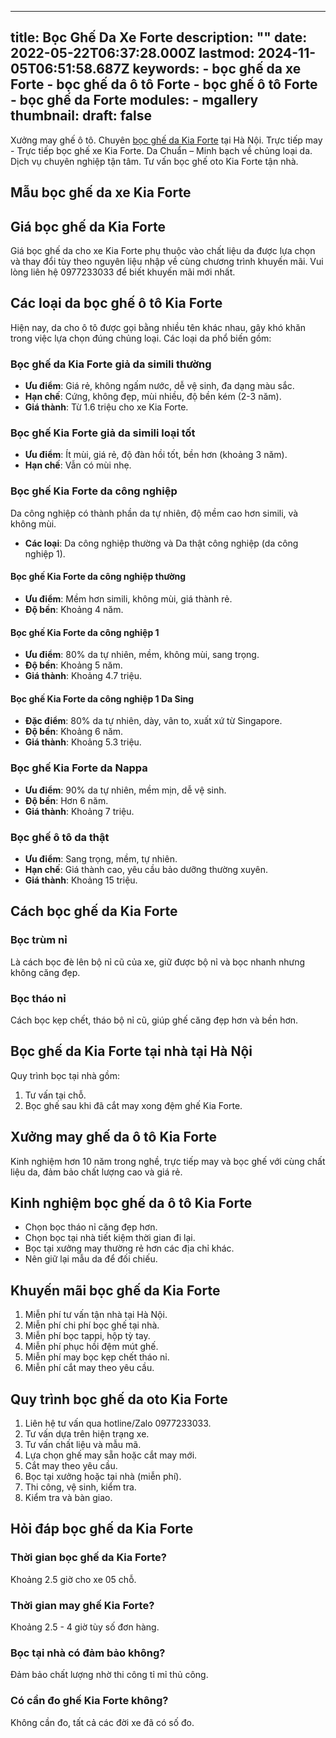  ---
title: Bọc Ghế Da Xe Forte
description: ""
date: 2022-05-22T06:37:28.000Z
lastmod: 2024-11-05T06:51:58.687Z
keywords:
    - bọc ghế da xe Forte
    - bọc ghế da ô tô Forte
    - bọc ghế ô tô Forte
    - bọc ghế da Forte
modules:
    - mgallery
thumbnail: 
draft: false
---
Xưởng may ghế ô tô. Chuyên [bọc ghế da Kia Forte](https://bocgheoto.vn/kia/boc-ghe-da-xe-kia-forte.html) tại Hà Nội. Trực tiếp may - Trực tiếp bọc ghế xe Kia Forte. Da Chuẩn – Minh bạch về chủng loại da. Dịch vụ chuyên nghiệp tận tâm. Tư vấn bọc ghế oto Kia Forte tận nhà.

## Mẫu bọc ghế da xe Kia Forte

## Giá bọc ghế da Kia Forte

Giá bọc ghế da cho xe Kia Forte phụ thuộc vào chất liệu da được lựa chọn và thay đổi tùy theo nguyên liệu nhập về cùng chương trình khuyến mãi. Vui lòng liên hệ 0977233033 để biết khuyến mãi mới nhất.

## Các loại da bọc ghế ô tô Kia Forte

Hiện nay, da cho ô tô được gọi bằng nhiều tên khác nhau, gây khó khăn trong việc lựa chọn đúng chủng loại. Các loại da phổ biến gồm:

### Bọc ghế da Kia Forte giả da simili thường
- **Ưu điểm**: Giá rẻ, không ngấm nước, dễ vệ sinh, đa dạng màu sắc.
- **Hạn chế**: Cứng, không đẹp, mùi nhiều, độ bền kém (2-3 năm).
- **Giá thành**: Từ 1.6 triệu cho xe Kia Forte.

### Bọc ghế Kia Forte giả da simili loại tốt
- **Ưu điểm**: Ít mùi, giá rẻ, độ đàn hồi tốt, bền hơn (khoảng 3 năm).
- **Hạn chế**: Vẫn có mùi nhẹ.

### Bọc ghế Kia Forte da công nghiệp
Da công nghiệp có thành phần da tự nhiên, độ mềm cao hơn simili, và không mùi.
- **Các loại**: Da công nghiệp thường và Da thật công nghiệp (da công nghiệp 1).

#### Bọc ghế Kia Forte da công nghiệp thường
- **Ưu điểm**: Mềm hơn simili, không mùi, giá thành rẻ.
- **Độ bền**: Khoảng 4 năm.

#### Bọc ghế Kia Forte da công nghiệp 1
- **Ưu điểm**: 80% da tự nhiên, mềm, không mùi, sang trọng.
- **Độ bền**: Khoảng 5 năm.
- **Giá thành**: Khoảng 4.7 triệu.

#### Bọc ghế Kia Forte da công nghiệp 1 Da Sing
- **Đặc điểm**: 80% da tự nhiên, dày, vân to, xuất xứ từ Singapore.
- **Độ bền**: Khoảng 6 năm.
- **Giá thành**: Khoảng 5.3 triệu.

### Bọc ghế Kia Forte da Nappa
- **Ưu điểm**: 90% da tự nhiên, mềm mịn, dễ vệ sinh.
- **Độ bền**: Hơn 6 năm.
- **Giá thành**: Khoảng 7 triệu.

### Bọc ghế ô tô da thật
- **Ưu điểm**: Sang trọng, mềm, tự nhiên.
- **Hạn chế**: Giá thành cao, yêu cầu bảo dưỡng thường xuyên.
- **Giá thành**: Khoảng 15 triệu.

## Cách bọc ghế da Kia Forte

### Bọc trùm nỉ
Là cách bọc đè lên bộ nỉ cũ của xe, giữ được bộ nỉ và bọc nhanh nhưng không căng đẹp.

### Bọc tháo nỉ
Cách bọc kẹp chết, tháo bộ nỉ cũ, giúp ghế căng đẹp hơn và bền hơn.

## Bọc ghế da Kia Forte tại nhà tại Hà Nội

Quy trình bọc tại nhà gồm: 
1. Tư vấn tại chỗ.
2. Bọc ghế sau khi đã cắt may xong đệm ghế Kia Forte.

## Xưởng may ghế da ô tô Kia Forte

Kinh nghiệm hơn 10 năm trong nghề, trực tiếp may và bọc ghế với cùng chất liệu da, đảm bảo chất lượng cao và giá rẻ.

## Kinh nghiệm bọc ghế da ô tô Kia Forte
- Chọn bọc tháo nỉ căng đẹp hơn.
- Chọn bọc tại nhà tiết kiệm thời gian đi lại.
- Bọc tại xưởng may thường rẻ hơn các địa chỉ khác.
- Nên giữ lại mẫu da để đối chiếu.

## Khuyến mãi bọc ghế da Kia Forte
1. Miễn phí tư vấn tận nhà tại Hà Nội.
2. Miễn phí chi phí bọc ghế tại nhà.
3. Miễn phí bọc tappi, hộp tỳ tay.
4. Miễn phí phục hồi đệm mút ghế.
5. Miễn phí may bọc kẹp chết tháo nỉ.
6. Miễn phí cắt may theo yêu cầu.

## Quy trình bọc ghế da oto Kia Forte
1. Liên hệ tư vấn qua hotline/Zalo 0977233033.
2. Tư vấn dựa trên hiện trạng xe.
3. Tư vấn chất liệu và mẫu mã.
4. Lựa chọn ghế may sẵn hoặc cắt may mới.
5. Cắt may theo yêu cầu.
6. Bọc tại xưởng hoặc tại nhà (miễn phí).
7. Thi công, vệ sinh, kiểm tra.
8. Kiểm tra và bàn giao.

## Hỏi đáp bọc ghế da Kia Forte

### Thời gian bọc ghế da Kia Forte?
Khoảng 2.5 giờ cho xe 05 chỗ.

### Thời gian may ghế Kia Forte?
Khoảng 2.5 - 4 giờ tùy số đơn hàng.

### Bọc tại nhà có đảm bảo không?
Đảm bảo chất lượng nhờ thi công tỉ mỉ thủ công.

### Có cần đo ghế Kia Forte không?
Không cần đo, tất cả các đời xe đã có số đo.
 